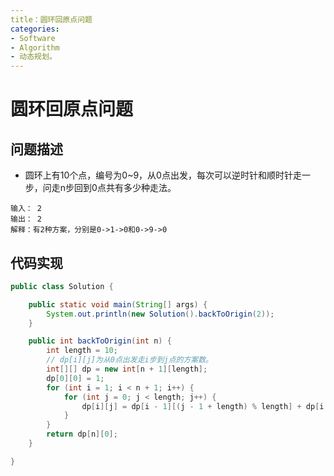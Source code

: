 ```yaml
---
title：圆环回原点问题
categories:
- Software
- Algorithm
- 动态规划。
---
```

# 圆环回原点问题

## 问题描述

- 圆环上有10个点，编号为0~9，从0点出发，每次可以逆时针和顺时针走一步，问走n步回到0点共有多少种走法。

```
输入： 2
输出： 2
解释：有2种方案，分别是0->1->0和0->9->0
```

## 代码实现

```java
public class Solution {

    public static void main(String[] args) {
        System.out.println(new Solution().backToOrigin(2));
    }

    public int backToOrigin(int n) {
        int length = 10;
        // dp[i][j]为从0点出发走i步到j点的方案数。
        int[][] dp = new int[n + 1][length];
        dp[0][0] = 1;
        for (int i = 1; i < n + 1; i++) {
            for (int j = 0; j < length; j++) {
                dp[i][j] = dp[i - 1][(j - 1 + length) % length] + dp[i - 1][(j + 1) % length];
            }
        }
        return dp[n][0];
    }

}
```

